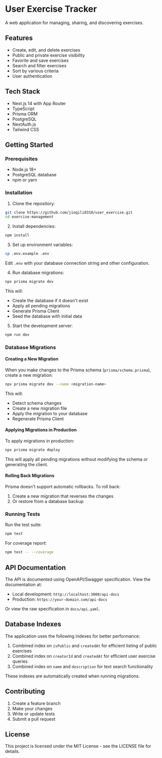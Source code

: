 # User Exercise Tracker

A web application for managing, sharing, and discovering exercises.

## Features

- Create, edit, and delete exercises
- Public and private exercise visibility
- Favorite and save exercises
- Search and filter exercises
- Sort by various criteria
- User authentication

## Tech Stack

- Next.js 14 with App Router
- TypeScript
- Prisma ORM
- PostgreSQL
- NextAuth.js
- Tailwind CSS

## Getting Started

### Prerequisites

- Node.js 18+
- PostgreSQL database
- npm or yarn

### Installation

1. Clone the repository:
```bash
git clone https://github.com/jinqili0310/user_exercise.git
cd exercise-management
```

2. Install dependencies:
```bash
npm install
```

3. Set up environment variables:
```bash
cp .env.example .env
```

Edit `.env` with your database connection string and other configuration.

4. Run database migrations:
```bash
npx prisma migrate dev
```

This will:
- Create the database if it doesn't exist
- Apply all pending migrations
- Generate Prisma Client
- Seed the database with initial data

5. Start the development server:
```bash
npm run dev
```

### Database Migrations

#### Creating a New Migration

When you make changes to the Prisma schema (`prisma/schema.prisma`), create a new migration:

```bash
npx prisma migrate dev --name <migration-name>
```

This will:
- Detect schema changes
- Create a new migration file
- Apply the migration to your database
- Regenerate Prisma Client

#### Applying Migrations in Production

To apply migrations in production:

```bash
npx prisma migrate deploy
```

This will apply all pending migrations without modifying the schema or generating the client.

#### Rolling Back Migrations

Prisma doesn't support automatic rollbacks. To roll back:

1. Create a new migration that reverses the changes
2. Or restore from a database backup

### Running Tests

Run the test suite:

```bash
npm test
```

For coverage report:

```bash
npm test -- --coverage
```

## API Documentation

The API is documented using OpenAPI/Swagger specification. View the documentation at:

- Local development: `http://localhost:3000/api-docs`
- Production: `https://your-domain.com/api-docs`

Or view the raw specification in `docs/api.yaml`.

## Database Indexes

The application uses the following indexes for better performance:

1. Combined index on `isPublic` and `createdAt` for efficient listing of public exercises
2. Combined index on `creatorId` and `createdAt` for efficient user exercise queries
3. Combined index on `name` and `description` for text search functionality

These indexes are automatically created when running migrations.

## Contributing

1. Create a feature branch
2. Make your changes
3. Write or update tests
4. Submit a pull request

## License

This project is licensed under the MIT License - see the LICENSE file for details.
